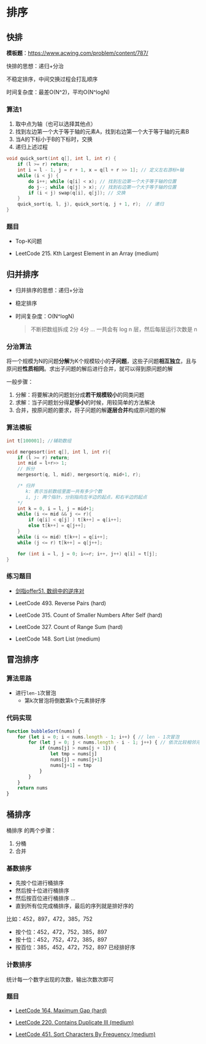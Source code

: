# 排序

## 快排

**模板题**：https://www.acwing.com/problem/content/787/  

快排的思想：递归+分治 

不稳定排序，中间交换过程会打乱顺序

时间复杂度：最差O(N^2)，平均O(N^logN)

### 算法1

1. 取中点为轴（也可以选择其他点）
2. 找到左边第一个大于等于轴的元素A，找到右边第一个大于等于轴的元素B
3. 当A的下标小于B的下标时，交换
4. 递归上述过程

```cpp
void quick_sort(int q[], int l, int r) {
    if (l >= r) return;
    int i = l - 1, j = r + 1, x = q[l + r >> 1]; // 定义左右游标+轴
    while (i < j) {
        do i++; while (q[i] < x); // 找到左边第一个大于等于轴的位置
        do j--; while (q[j] > x); // 找到右边第一个大于等于轴的位置
        if (i < j) swap(q[i], q[j]); // 交换
    }
    quick_sort(q, l, j), quick_sort(q, j + 1, r);  // 递归
}
```

### 题目

- Top-K问题

- LeetCode 215. Kth Largest Element in an Array (medium)

  

## 归并排序

- 归并排序的思想：递归+分治

- 稳定排序

- 时间复杂度：O(N^logN)

  > 不断把数组拆成 2分 4分 ...  一共会有 log n 层，然后每层运行次数是 n

### 分治算法

将一个规模为N的问题**分解**为K个规模较小的**子问题**，这些子问题**相互独立**，且与原问题**性质相同**。求出子问题的解后进行合并，就可以得到原问题的解

一般步骤：

1. 分解：将要解决的问题划分成**若干规模较小**的同类问题
2. 求解：当子问题划分得**足够小**的时候，用较简单的方法解决
3. 合并，按原问题的要求，将子问题的解**逐层合并**构成原问题的解

### 算法模板 

```cpp
int t[100001]; //辅助数组

void mergesort(int q[], int l, int r){
    if (l >= r) return;
    int mid = l+r>> 1;
    // 拆分
    mergesort(q, l, mid), mergesort(q, mid+1, r);  

    /* 归并
       k: 表示当前数组里面一共有多少个数
       i, j: 两个指针，分别指向左半边的起点，和右半边的起点
    */
    int k = 0, i = l, j = mid+1;
    while (i <= mid && j <= r){
        if (q[i] < q[j] ) t[k++] = q[i++];
        else t[k++] = q[j++];
    }
    while (i <= mid) t[k++] = q[i++];
    while (j <= r) t[k++] = q[j++];

    for (int i = l, j = 0; i<=r; i++, j++) q[i] = t[j];
}
```

### 练习题目

- [剑指offer51. 数组中的逆序对](https://leetcode-cn.com/problems/shu-zu-zhong-de-ni-xu-dui-lcof/)

- LeetCode 493. Reverse Pairs (hard)

- LeetCode 315. Count of Smaller Numbers After Self (hard)

- LeetCode 327. Count of Range Sum (hard)

- LeetCode 148. Sort List (medium)

## 冒泡排序

### 算法思路

- 进行`len-1`次冒泡
  - 第k次冒泡将倒数第k个元素排好序

### 代码实现

```javascript
function bubbleSort(nums) {
    for (let i = 0; i < nums.length - 1; i++) { // len - 1次冒泡
        for (let j = 0; j < nums.length - i - 1; j++) { // 依次比较相邻元素，进行冒泡，比较区间[0,len - 1 - i]
            if (nums[j] > nums[j + 1]) {
                let tmp = nums[j]
                nums[j] = nums[j+1]
                nums[j+1] = tmp
            }
        }
    }
    return nums
}
```
## 桶排序

桶排序 的两个步骤：

1. 分桶
2. 合并

### 基数排序

- 先按个位进行桶排序
- 然后按十位进行桶排序
- 然后按百位进行桶排序
  ...
- 直到所有位完成桶排序，最后的序列就是排好序的 

比如：452，897，472，385，752

- 按个位：452，472，752，385，897
- 按十位：452，752，472，385，897
- 按百位：385，452，472，752，897 已经排好序

### 计数排序

统计每一个数字出现的次数，输出次数次即可

### 题目

- [LeetCode 164. Maximum Gap (hard)](./problems/101-200/164.maximum-gap.md)

- [LeetCode 220. Contains Duplicate III (medium)](./problems/201-300/220.contains-duplicate-iii.md)

- [LeetCode 451. Sort Characters By Frequency (medium)](./problems/401-500/451.sort-characters-by-frequency.md)

